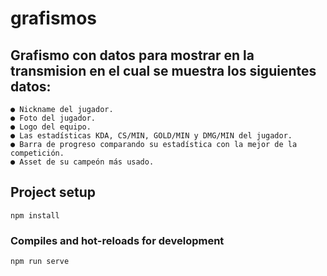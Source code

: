 # grafismos

## Grafismo con datos para mostrar en la transmision en el cual se muestra los siguientes datos:
```
● Nickname del jugador.
● Foto del jugador.
● Logo del equipo.
● Las estadísticas KDA, CS/MIN, GOLD/MIN y DMG/MIN del jugador.
● Barra de progreso comparando su estadística con la mejor de la competición.
● Asset de su campeón más usado.
```
## Project setup
```
npm install
```

### Compiles and hot-reloads for development
```
npm run serve
```

